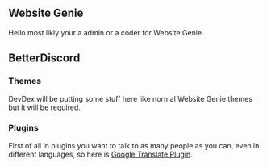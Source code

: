 ## Website Genie

Hello most likly your a admin or a coder for Website Genie.

## BetterDiscord

### Themes

DevDex will be putting some stuff here like normal Website Genie themes but it will be required.

### Plugins

First of all in plugins you want to talk to as many people as you can, even in different languages, so here is [Google Translate Plugin](https://drive.google.com/file/d/1GTA14K8s6UdoFh50-d3si3-jArbfVdyh/view?usp=drivesdk).
